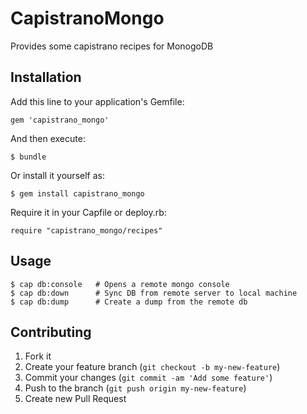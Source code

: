 # CapistranoMongo

Provides some capistrano recipes for MonogoDB

## Installation

Add this line to your application's Gemfile:

    gem 'capistrano_mongo'

And then execute:

    $ bundle

Or install it yourself as:

    $ gem install capistrano_mongo

Require it in your Capfile or deploy.rb:

    require "capistrano_mongo/recipes"

## Usage

    $ cap db:console   # Opens a remote mongo console
    $ cap db:down      # Sync DB from remote server to local machine
    $ cap db:dump      # Create a dump from the remote db

## Contributing

1. Fork it
2. Create your feature branch (`git checkout -b my-new-feature`)
3. Commit your changes (`git commit -am 'Add some feature'`)
4. Push to the branch (`git push origin my-new-feature`)
5. Create new Pull Request
